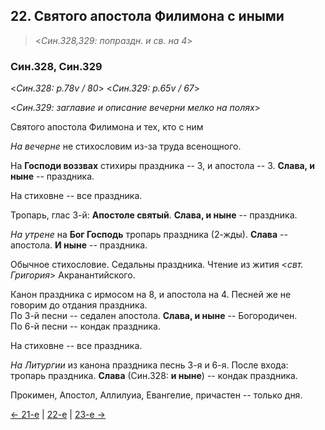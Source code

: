 
## 22. Святого апостола Филимона с иными

> <*Син.328,329: попраздн. и св. на 4*>

### Син.328, Син.329

<*Син.328: p.78v / 80*>
<*Син.329: p.65v / 67*>

<*Син.329: заглавие и описание вечерни мелко на полях*>

Святого апостола Филимона и тех, кто с ним

*На вечерне* не стихословим из-за труда всенощного. 

На **Господи воззвах** стихиры праздника -- 3, и апостола -- 3.
**Слава, и ныне** -- праздника. 

На стиховне -- все праздника. 

Тропарь, глас 3-й: **Апостоле святый**. **Слава, и ныне** -- праздника.

*На утрене* на **Бог Господь** тропарь праздника (2-жды). 
**Слава** -- апостола. **И ныне** -- праздника.

Обычное стихословие. Седальны праздника. 
Чтение из жития <*свт. Григория*> Акранантийского.

Канон праздника с ирмосом на 8, и апостола на 4. Песней же не говорим до отдания праздника.  
По 3-й песни -- седален апостола. **Слава, и ныне** -- Богородичен.  
По 6-й песни -- кондак праздника. 

На стиховне -- все праздника. 

*На Литургии* из канона праздника песнь 3-я и 6-я. 
После входа: тропарь праздника. **Слава** (Син.328: **и ныне**) -- кондак праздника. 

Прокимен, Апостол, Аллилуиа, Евангелие, причастен -- только дня.

[← 21-е](11_21_SAB.ru.md) | [22-е](README.md#22-й) | [23-е →](11_23_SAB.ru.md)

